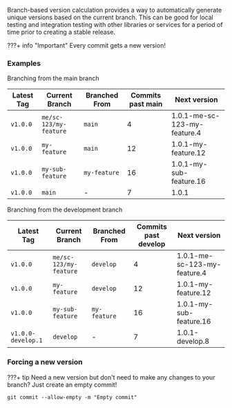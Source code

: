Branch-based version calculation provides a way to automatically generate unique versions based on the current branch.
This can be good for local testing and integration testing with other libraries
or services for a period of time prior to creating a stable release.

???+ info "Important"
    Every commit gets a new version!

### Examples

Branching from the main branch

| Latest Tag | Current Branch         | Branched From | Commits past main | Next version                 |
|------------|------------------------|---------------|-------------------|------------------------------|
| `v1.0.0`   | `me/sc-123/my-feature` | `main`        | 4                 | 1.0.1-me-sc-123-my-feature.4 |
| `v1.0.0`   | `my-feature`           | `main`        | 12                | 1.0.1-my-feature.12          |
| `v1.0.0`   | `my-sub-feature`       | `my-feature`  | 16                | 1.0.1-my-sub-feature.16      |
| `v1.0.0`   | `main`                 | -             | 7                 | 1.0.1                        |

Branching from the development branch

| Latest Tag         | Current Branch         | Branched From | Commits past develop | Next version                 |
|--------------------|------------------------|---------------|----------------------|------------------------------|
| `v1.0.0`           | `me/sc-123/my-feature` | `develop`     | 4                    | 1.0.1-me-sc-123-my-feature.4 |
| `v1.0.0`           | `my-feature`           | `develop`     | 12                   | 1.0.1-my-feature.12          |
| `v1.0.0`           | `my-sub-feature`       | `my-feature`  | 16                   | 1.0.1-my-sub-feature.16      |
| `v1.0.0-develop.1` | `develop`              | -             | 7                    | 1.0.1-develop.8              |

### Forcing a new version

???+ tip
    Need a new version but don't need to make any changes to your branch?
    Just create an empty commit!

```shell
git commit --allow-empty -m "Empty commit"
```

